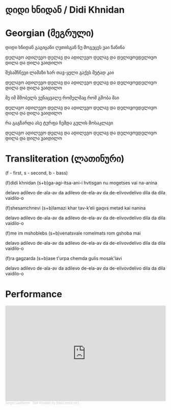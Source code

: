 # დიდი ხნიდან / Didi Khnidan

# Georgian (მეგრული)

დიდი ხნიდან გაგიცანი
ღვთისგან ნუ მოგეცეს ვაი ნანინა

დელავო ადილევო დელავ და
ადილევო დელავ და
დელივოვდელივო დილა და
დილა ვაიდილო

შესამჩნევი ლამაზი ხარ
თავ-ყელი გაქვს მეტად კაი 

დელავო ადილევო დელავ და
ადილევო დელავ და
დელივოვდელივო დილა და
დილა ვაიდილო

მე იმ მშობელს ვენაცვალე
რომელმაც რომ გშობა მაი

დელავო ადილევო დელავ და
ადილევო დელავ და
დელივოვდელივო დილა და
დილა ვაიდილო

რა გაგზარდა ასე ტურფა
ჩემდა გულის მოსაკლავი

დელავო ადილევო დელავ და
ადილევო დელავ და
დელივოვდელივო დილა და
დილა ვაიდილო

# Transliteration (ლათინური)

(f - first, s - second, b - bass)

(f)didi khnidan (s+b)ga-agi-itsa-ani-i
hvtisgan nu mogetses vai na-anina 

delavo adilevo de-ala-av da
adilevo de-ela-av da
de-elivovdelivo dila da 
dila vaidilo-o

(f)shesamchnevi (s+b)lamazi khar
tav-k’eli gaqvs metad kai nanina

delavo adilevo de-ala-av da
adilevo de-ela-av da
de-elivovdelivo dila da 
dila vaidilo-o

(f)me im mshoblebs (s+b)venatsvale 
romelmats rom gshoba mai

delavo adilevo de-ala-av da
adilevo de-ela-av da
de-elivovdelivo dila da 
dila vaidilo-o

(f)ra gagzarda (s+b)ase t'urpa 
chemda gulis mosak'lavi

delavo adilevo de-ala-av da
adilevo de-ela-av da
de-elivovdelivo dila da 
dila vaidilo-o

# Performance

<iframe width="100%" height="300" scrolling="no" frameborder="no" allow="autoplay" src="https://w.soundcloud.com/player/?url=https%3A//api.soundcloud.com/tracks/2122648620&color=%23ff5500&auto_play=false&hide_related=false&show_comments=true&show_user=true&show_reposts=false&show_teaser=true&visual=true"></iframe><div style="font-size: 10px; color: #cccccc;line-break: anywhere;word-break: normal;overflow: hidden;white-space: nowrap;text-overflow: ellipsis; font-family: Interstate,Lucida Grande,Lucida Sans Unicode,Lucida Sans,Garuda,Verdana,Tahoma,sans-serif;font-weight: 100;"><a href="https://soundcloud.com/o9xjkfdgxof2" title="Sergei LastName" target="_blank" style="color: #cccccc; text-decoration: none;">Sergei LastName</a> · <a href="https://soundcloud.com/o9xjkfdgxof2/didi-khnidan-try-bass-boost-ver" title="Didi Khnidan try (bass boost ver)" target="_blank" style="color: #cccccc; text-decoration: none;">Didi Khnidan try (bass boost ver)</a></div>
